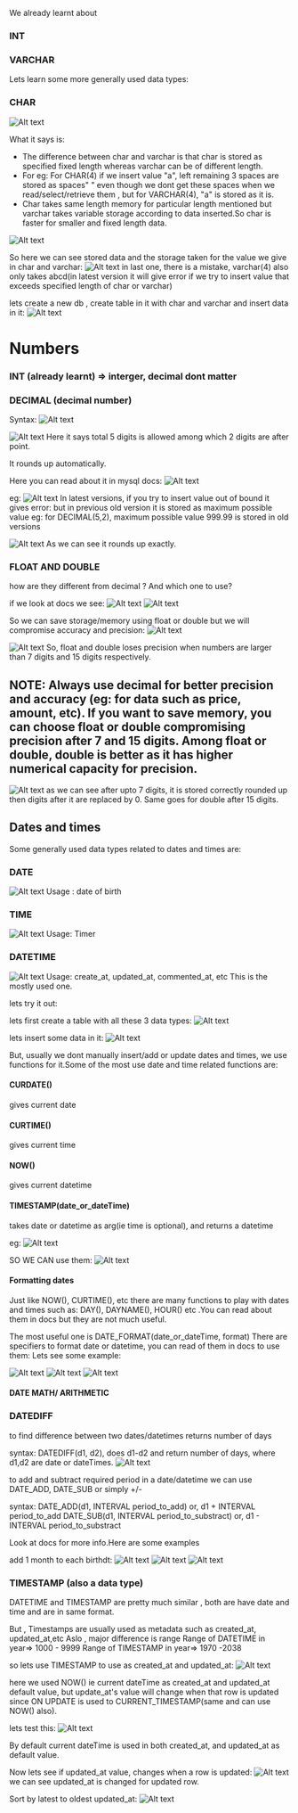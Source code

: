 We already learnt about

### INT

### VARCHAR

Lets learn some more generally used data types:

### CHAR

![Alt text](image-177.png)

What it says is:

- The difference between char and varchar is that char is stored as specified fixed length whereas varchar can be of different length.
- For eg: For CHAR(4) if we insert value "a", left remaining 3 spaces are stored as spaces" " even though we dont get these spaces when we read/select/retrieve them , but for VARCHAR(4), "a" is stored as it is.
- Char takes same length memory for particular length mentioned but varchar takes variable storage according to data inserted.So char is faster for smaller and fixed length data.

![Alt text](image-178.png)

So here we can see stored data and the storage taken for the value we give in char and varchar:
![Alt text](image-179.png)
in last one, there is a mistake, varchar(4) also only takes abcd(in latest version it will give error if we try to insert value that exceeds specified length of char or varchar)

lets create a new db , create table in it with char and varchar and insert data in it:
![Alt text](image-180.png)

# Numbers

### INT (already learnt) => interger, decimal dont matter

### DECIMAL (decimal number)

Syntax:
![Alt text](image-181.png)

![Alt text](image-182.png)
Here it says total 5 digits is allowed among which 2 digits are after point.

It rounds up automatically.

Here you can read about it in mysql docs:
![Alt text](image-183.png)

eg:
![Alt text](image-184.png)
In latest versions, if you try to insert value out of bound it gives error: but in previous old version it is stored as maximum possible value eg: for DECIMAL(5,2), maximum possible value 999.99 is stored in old versions

![Alt text](image-185.png)
As we can see it rounds up exactly.

### FLOAT AND DOUBLE

how are they different from decimal ?
And which one to use?

if we look at docs we see:
![Alt text](image-186.png)
![Alt text](image-187.png)

So we can save storage/memory using float or double but we will compromise accuracy and precision:
![Alt text](image-188.png)

![Alt text](image-189.png)
So, float and double loses precision when numbers are larger than 7 digits and 15 digits respectively.

## NOTE: Always use decimal for better precision and accuracy (eg: for data such as price, amount, etc). If you want to save memory, you can choose float or double compromising precision after 7 and 15 digits. Among float or double, double is better as it has higher numerical capacity for precision.

![Alt text](image-190.png)
as we can see after upto 7 digits, it is stored correctly rounded up then digits after it are replaced by 0.
Same goes for double after 15 digits.

## Dates and times

Some generally used data types related to dates and times are:

### DATE

![Alt text](image-191.png)
Usage : date of birth

### TIME

![Alt text](image-192.png)
Usage: Timer

### DATETIME

![Alt text](image-193.png)
Usage: create_at, updated_at, commented_at, etc
This is the mostly used one.

lets try it out:

lets first create a table with all these 3 data types:
![Alt text](image-194.png)

lets insert some data in it:
![Alt text](image-195.png)

But, usually we dont manually insert/add or update dates and times, we use functions for it.Some of the most use date and time related functions are:

#### CURDATE()

gives current date

#### CURTIME()

gives current time

#### NOW()

gives current datetime

#### TIMESTAMP(date_or_dateTime)

takes date or datetime as arg(ie time is optional), and returns a datetime

eg:
![Alt text](image-196.png)

SO WE CAN use them:
![Alt text](image-197.png)

#### Formatting dates

Just like NOW(), CURTIME(), etc there are many functions to play with dates and times such as:
DAY(), DAYNAME(), HOUR() etc .You can read about them in docs but they are not much useful.

The most useful one is DATE_FORMAT(date_or_dateTime, format)
There are specifiers to format date or datetime, you can read of them in docs to use them: Lets see some example:

![Alt text](image-198.png)
![Alt text](image-199.png)
![Alt text](image-200.png)

#### DATE MATH/ ARITHMETIC

### DATEDIFF

to find difference between two dates/datetimes
returns number of days

syntax: DATEDIFF(d1, d2),
does d1-d2 and return number of days, where d1,d2 are date or dateTimes.
![Alt text](image-201.png)

to add and subtract required period in a date/datetime we can use DATE_ADD, DATE_SUB or simply +/-

syntax:
DATE_ADD(d1, INTERVAL period_to_add) or, d1 + INTERVAL period_to_add
DATE_SUB(d1, INTERVAL period_to_substract) or, d1 - INTERVAL period_to_substract

Look at docs for more info.Here are some examples

add 1 month to each birthdt:
![Alt text](image-202.png)
![Alt text](image-203.png)
![Alt text](image-204.png)

### TIMESTAMP (also a data type)

DATETIME and TIMESTAMP are pretty much similar , both are have date and time and are in same format.

But , Timestamps are usually used as metadata such as created_at, updated_at,etc
Aslo , major difference is range
Range of DATETIME in year=> 1000 - 9999
Range of TIMESTAMP in year=> 1970 -2038

so lets use TIMESTAMP to use as created_at and updated_at:
![Alt text](image-205.png)

here we used NOW() ie current dateTime as created_at and updated_at default value, but update_at's value will change when that row is updated since ON UPDATE is used to CURRENT_TIMESTAMP(same and can use NOW() also).

lets test this:
![Alt text](image-206.png)

By default current dateTime is used in both created_at, and updated_at as default value.

Now lets see if updated_at value, changes when a row is updated:
![Alt text](image-207.png)
we can see updated_at is changed for updated row.

Sort by latest to oldest updated_at:
![Alt text](image-208.png)
